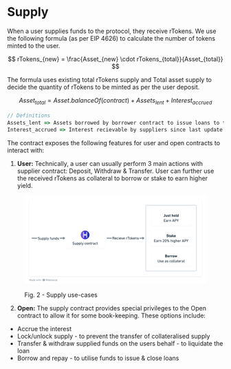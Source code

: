 # Supply

When a user supplies funds to the protocol, they receive rTokens. We use the following formula (as per EIP 4626) to calculate the number of tokens minted to the user.

$$
rTokens_{new} = \frac{Asset_{new} \cdot rTokens_{total}}{Asset_{total}}
$$

The formula uses existing total rTokens supply and Total asset supply to decide the quantity of rTokens to be minted as per the user deposit.

$$
Asset_{total} = Asset.balanceOf(contract) + Assets_{lent} + Interest_{accrued}
$$



```jsx
// Definitions
Assets_lent => Assets borrowed by borrower contract to issue loans to the user
Interest_accrued => Interest recievable by suppliers since last update
```

The contract exposes the following features for user and open contracts to interact with:

1. **User:** Technically, a user can usually perform 3 main actions with supplier contract: Deposit, Withdraw & Transfer. User can further use the received rTokens as collateral to borrow or stake to earn higher yield.

<figure><img src="../.gitbook/assets/image (8).png" alt=""><figcaption><p>Fig. 2 - Supply use-cases</p></figcaption></figure>

2. **Open:** The supply contract provides special privileges to the Open contract to allow it for some book-keeping. These options include:

* Accrue the interest
* Lock/unlock supply - to prevent the transfer of collateralised supply
* Transfer & withdraw supplied funds on the users behalf - to liquidate the loan
* Borrow and repay - to utilise funds to issue & close loans
